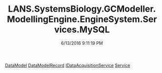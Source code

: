 ﻿---
title: LANS.SystemsBiology.GCModeller.ModellingEngine.EngineSystem.Services.MySQL
date: 6/13/2016 9:11:19 PM
---

[DataModel](T-LANS.SystemsBiology.GCModeller.ModellingEngine.EngineSystem.Services.MySQL.DataModel.html)
[DataModelRecord](T-LANS.SystemsBiology.GCModeller.ModellingEngine.EngineSystem.Services.MySQL.DataModelRecord.html)
[IDataAcquisitionService](T-LANS.SystemsBiology.GCModeller.ModellingEngine.EngineSystem.Services.MySQL.IDataAcquisitionService.html)
[Service](T-LANS.SystemsBiology.GCModeller.ModellingEngine.EngineSystem.Services.MySQL.Service.html)
